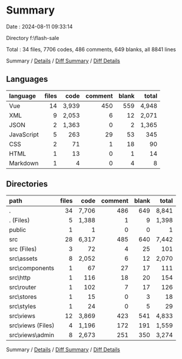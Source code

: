 # Summary

Date : 2024-08-11 09:33:14

Directory f:\\flash-sale

Total : 34 files,  7706 codes, 486 comments, 649 blanks, all 8841 lines

Summary / [Details](details.md) / [Diff Summary](diff.md) / [Diff Details](diff-details.md)

## Languages
| language | files | code | comment | blank | total |
| :--- | ---: | ---: | ---: | ---: | ---: |
| Vue | 14 | 3,939 | 450 | 559 | 4,948 |
| XML | 9 | 2,053 | 6 | 12 | 2,071 |
| JSON | 2 | 1,363 | 0 | 2 | 1,365 |
| JavaScript | 5 | 263 | 29 | 53 | 345 |
| CSS | 2 | 71 | 1 | 18 | 90 |
| HTML | 1 | 13 | 0 | 1 | 14 |
| Markdown | 1 | 4 | 0 | 4 | 8 |

## Directories
| path | files | code | comment | blank | total |
| :--- | ---: | ---: | ---: | ---: | ---: |
| . | 34 | 7,706 | 486 | 649 | 8,841 |
| . (Files) | 5 | 1,388 | 1 | 9 | 1,398 |
| public | 1 | 1 | 0 | 0 | 1 |
| src | 28 | 6,317 | 485 | 640 | 7,442 |
| src (Files) | 3 | 72 | 4 | 25 | 101 |
| src\\assets | 8 | 2,052 | 6 | 12 | 2,070 |
| src\\components | 1 | 67 | 27 | 17 | 111 |
| src\\http | 1 | 116 | 18 | 20 | 154 |
| src\\router | 1 | 102 | 7 | 17 | 126 |
| src\\stores | 1 | 15 | 0 | 3 | 18 |
| src\\styles | 1 | 24 | 0 | 5 | 29 |
| src\\views | 12 | 3,869 | 423 | 541 | 4,833 |
| src\\views (Files) | 4 | 1,196 | 172 | 191 | 1,559 |
| src\\views\\admin | 8 | 2,673 | 251 | 350 | 3,274 |

Summary / [Details](details.md) / [Diff Summary](diff.md) / [Diff Details](diff-details.md)